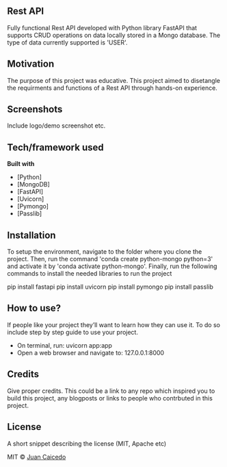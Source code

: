 ## Rest API

Fully functional Rest API developed with Python library FastAPI that supports CRUD operations on data locally stored in a Mongo database.
The type of data currently supported is 'USER'.

## Motivation
The purpose of this project was educative. This project aimed to disetangle the requirments and functions of a Rest API through hands-on experience. 

## Screenshots
Include logo/demo screenshot etc.

## Tech/framework used
<b>Built with</b>
- [Python]
- [MongoDB]
- [FastAPI]
- [Uvicorn]
- [Pymongo]
- [Passlib]

## Installation
To setup the environment, navigate to the folder where you clone the project. Then, run the command 'conda create python-mongo python=3' and activate it by 'conda activate python-mongo'. Finally, run the following commands to install the needed libraries to run the project

pip install fastapi
pip install uvicorn
pip install pymongo
pip install passlib

## How to use?
If people like your project they’ll want to learn how they can use it. To do so include step by step guide to use your project.

- On terminal, run: uvicorn app:app
- Open a web browser and navigate to: 127.0.0.1:8000

## Credits
Give proper credits. This could be a link to any repo which inspired you to build this project, any blogposts or links to people who contrbuted in this project. 

## License
A short snippet describing the license (MIT, Apache etc)

MIT © [Juan Caicedo]()

